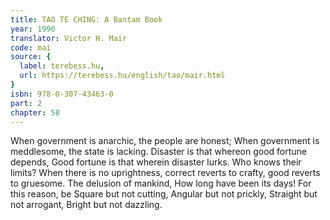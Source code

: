 ```yaml
---
title: TAO TE CHING: A Bantam Book
year: 1990
translator: Victor H. Mair
code: mai
source: {
  label: terebess.hu,
  url: https://terebess.hu/english/tao/mair.html
}
isbn: 978-0-307-43463-0
part: 2
chapter: 58
---
```

When government is anarchic, the people are honest;
When government is meddlesome, the state is lacking.
Disaster is that whereon good fortune depends,
Good fortune is that wherein disaster lurks.
Who knows their limits?
When there is no uprightness, correct reverts to crafty, good reverts to gruesome.
The delusion of mankind,
How long have been its days!
For this reason, be
Square but not cutting,
Angular but not prickly,
Straight but not arrogant,
Bright but not dazzling.